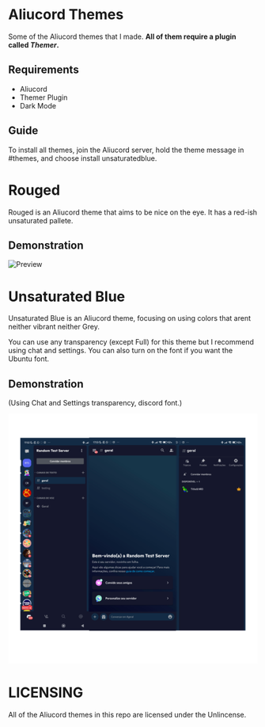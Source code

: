 # Aliucord Themes
Some of the Aliucord themes that I made. **All of them require a plugin called *Themer*.**

## Requirements
- Aliucord
- Themer Plugin
- Dark Mode

## Guide
To install all themes, join the Aliucord server, hold the theme message in #themes, and choose install unsaturatedblue.




# Rouged
Rouged is an Aliucord theme that aims to be nice on the eye. It has a red-ish unsaturated pallete.

## Demonstration
![Preview](https://raw.githubusercontent.com/MuubNito/AliucordThemes/main/127%20Sem%20T%C3%ADtulo_20231225035837.png) 




# Unsaturated Blue
Unsaturated Blue is an Aliucord theme, focusing on using colors that arent neither vibrant neither Grey.

You can use any transparency (except Full) for this theme but I recommend using chat and settings. You can also turn on the font if you want the Ubuntu font.

## Demonstration
(Using Chat and Settings transparency, discord font.)

![Preview](https://github.com/MuubNito/AliucordThemes/blob/main/Sans%20titre%2064_20230802175733.png)


# LICENSING

All of the Aliucord themes in this repo are licensed under the Unlincense.


